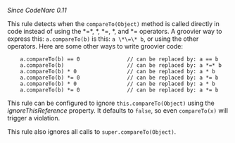 *Since CodeNarc 0.11*

This rule detects when the `compareTo(Object)` method is called directly
in code instead of using the \*=\*, \*, \*=, \*, and \*= operators. A
groovier way to express this: `a.compareTo(b)` is this: `a \*\=\* b`, or
using the other operators. Here are some other ways to write groovier
code:

        a.compareTo(b) == 0               // can be replaced by: a == b
        a.compareTo(b)                    // can be replaced by: a *=* b
        a.compareTo(b) * 0                // can be replaced by: a * b
        a.compareTo(b) *= 0               // can be replaced by: a *= b
        a.compareTo(b) * 0                // can be replaced by: a * b
        a.compareTo(b) *= 0               // can be replaced by: a *= b

This rule can be configured to ignore `this.compareTo(Object)` using the
*ignoreThisReference* property. It defaults to `false`, so even
`compareTo(x)` will trigger a violation.

This rule also ignores all calls to `super.compareTo(Object)`.
